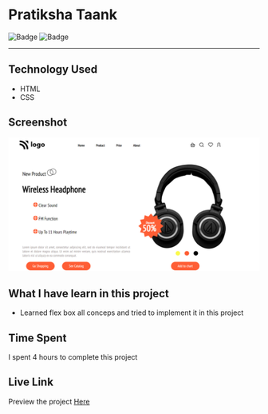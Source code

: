 # Pratiksha Taank
![Badge](https://img.shields.io/badge/Responsive-No-red)
![Badge](https://img.shields.io/badge/Live-Yes-brightgreen)
***
## Technology Used
- HTML
- CSS
## Screenshot
![Project 7](./images/p7.png)
## What I have learn in this project
- Learned flex box all conceps and tried to implement it in this project
## Time Spent
I spent 4 hours to complete this project
## Live Link
Preview the project [Here](https://headphonehome.netlify.app/)
